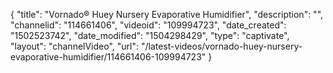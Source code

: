 {
    "title": "Vornado&reg; Huey Nursery Evaporative Humidifier",
    "description": "",
    "channelid": "114661406",
    "videoid": "109994723",
    "date_created": "1502523742",
    "date_modified": "1504298429",
    "type": "captivate",
    "layout": "channelVideo",
    "url": "\/latest-videos\/vornado-huey-nursery-evaporative-humidifier\/114661406-109994723"
}